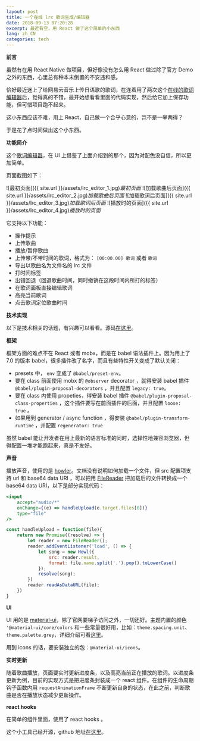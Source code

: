 ```yaml
---
layout: post
title: 一个在线 lrc 歌词生成/编辑器
date: 2018-09-13 07:20:28
excerpt: 最近有空，用 React 做了这个简单的小东西
lang: zh_CN
categories: tech
---
```


**前言**

虽然有在用 React Native 做项目，但好像没有怎么用 React 做过除了官方 Demo 之外的东西，心里总有种本末倒置的不安违和感。

恰好最近迷上了给网易云音乐上传日语歌的歌词，在连着用了两次这个[在线的歌词编辑器](http://heysh.xyz/hieda-lrc-editor/)后，觉得真的不错，最开始想看看里面的代码实现，然后给它加上保存功能，但可惜项目跑不起来。

这小东西应该不难，用上 React，自己做一个合乎心意的，岂不是一举两得？

于是花了点时间做出这个小东西。

**功能简介**

这个[歌词编辑器](https://judes.me/lrc_editor/)，在 UI 上借鉴了上面介绍到的那个，因为对配色没自信，所以更加简单。

页面截图如下：

![最初页面]({{ site.url }}/assets/lrc_editor_1.jpg)*最初页面*
![加载歌曲后页面]({{ site.url }}/assets/lrc_editor_2.jpg)*加载歌曲后页面*
![加载歌词后页面]({{ site.url }}/assets/lrc_editor_3.jpg)*加载歌词后页面*
![播放时的页面]({{ site.url }}/assets/lrc_editor_4.jpg)*播放时的页面*

它支持以下功能：

- 操作提示
- 上传歌曲
- 播放/暂停歌曲
- 上传带/不带时间的歌词，格式为： `[00:00.00] 歌词` 或者 `歌词`
- 导出以歌曲名为文件名的 lrc 文件
- 打时间标签
- 出错回退（回退歌曲时间，同时撤销在这段时间内所打的标签）
- 在歌词面板直接编辑歌词
- 高亮当前歌词
- 点击歌词定位歌曲时间

**技术实现**

以下是技术相关的话题，有兴趣可以看看。源码[在这里](https://github.com/yiyizym/lrc_editor)。

**框架**

框架方面的难点不在 React 或者 mobx，而是在 babel 语法插件上。因为用上了 7.0 的版本 babel，很多插件改了名字，而且有些特性开关变成了默认关闭：

- presets 中， `env`  变成了 `@babel/preset-env`。
- 要在 class 前面使用 mobx 的 `@observer` decorator ，就得安装 babel 插件 `@babel/plugin-proposal-decorators` ，并且配置 `legacy: true`。
- 要在 class 内使用 propeties，得安装 babel 插件 `@babel/plugin-proposal-class-properties` ，这个插件要写在前面插件的后面，并且配置 `loose: true` 。
- 如果用到 generator / async function ，得安装 `@babel/plugin-transform-runtime` ，并配置 `regenerator: true`

虽然 babel 能让开发者在用上最新的语言标准的同时，选择性地兼容浏览器，但得配置一堆才能跑起来，真是不友好。

**声音**

播放声音，使用的是 [howler](https://github.com/goldfire/howler.js)。文档没有说明如何加载一个文件，但 src 配置项支持 url 和 base64 data URI ，可以把用 [FileReader](https://developer.mozilla.org/en-US/docs/Web/API/FileReader/readAsDataURL) 把加载后的文件转换成一个 base64 data URI，以下是部分实现代码：
```jsx
<input
    accept="audio/*"
    onChange={(e) => handleUpload(e.target.files[0])}
    type="file"
/>
```
```javascript
const handleUpload = function(file){
    return new Promise((resolve) => {
        let reader = new FileReader();
        reader.addEventListener('load', () => {
            let song = new Howl({
                src: reader.result,
                format: file.name.split('.').pop().toLowerCase()
            });
            resolve(song);
        })
        reader.readAsDataURL(file);
    })
}
```

**UI**

UI 用的是 [material-ui](https://material-ui.com/)，除了官网要梯子访问之外，一切还好。主题内置的颜色 `'@material-ui/core/colors` 和一些常量很好用，比如：`theme.spacing.unit`、`theme.palette.grey`，详细介绍可看[这里](https://material-ui.com/customization/default-theme/)。

用到 icons 的话，要安装独立的包：`@material-ui/icons`。

**实时更新**

随着歌曲播放，页面要实时更新进度条，以及高亮当前正在播放的歌词。以进度条更新为例，目前的实现方式是把进度条封装成一个 react 组件。在组件的生命周期钩子函数内用 `requestAnimationFrame` 不断更新自身的状态，在此之前，判断歌曲是否在播放状态减少更新操作。

**react hooks**

在简单的组件里面，使用了 react hooks 。

这个小工具已经开源，github 地址[在这里](https://github.com/yiyizym/lrc_editor)。